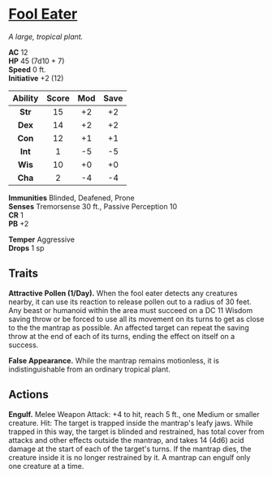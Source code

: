 # [Fool Eater](https://5e.tools/bestiary.html#mantrap_toa)

*A large, tropical plant.*

**AC** 12  
**HP** 45 (7d10 + 7)  
**Speed** 0 ft.  
**Initiative** +2 (12)  

| Ability | Score | Mod | Save |
|:-------:|:-----:|:---:|:----:|
| **Str** | 15    | +2  | +2   |
| **Dex** | 14    | +2  | +2   |
| **Con** | 12    | +1  | +1   |
| **Int** | 1     | -5  | -5   |
| **Wis** | 10    | +0  | +0   |
| **Cha** | 2     | -4  | -4   |

**Immunities** Blinded, Deafened, Prone  
**Senses** Tremorsense 30 ft., Passive Perception 10  
**CR** 1  
**PB** +2  

**Temper** Aggressive  
**Drops** 1 sp  

## Traits

**Attractive Pollen (1/Day).** When the fool eater detects any creatures nearby, it can use its reaction to release pollen out to a radius of 30 feet. Any beast or humanoid within the area must succeed on a DC 11 Wisdom saving throw or be forced to use all its movement on its turns to get as close to the the mantrap as possible. An affected target can repeat the saving throw at the end of each of its turns, ending the effect on itself on a success.

**False Appearance.** While the mantrap remains motionless, it is indistinguishable from an ordinary tropical plant.

## Actions

**Engulf.** Melee Weapon Attack: +4 to hit, reach 5 ft., one Medium or smaller creature. Hit: The target is trapped inside the mantrap's leafy jaws. While trapped in this way, the target is blinded and restrained, has total cover from attacks and other effects outside the mantrap, and takes 14 (4d6) acid damage at the start of each of the target's turns. If the mantrap dies, the creature inside it is no longer restrained by it. A mantrap can engulf only one creature at a time.
